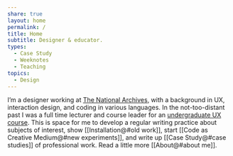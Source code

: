 ```yaml
---
share: true
layout: home
permalink: /
title: Home
subtitle: Designer & educator.
types:
  - Case Study
  - Weeknotes
  - Teaching
topics:
  - Design
---
```



I’m a designer working at [The National Archives](https://www.nationalarchives.gov.uk/), with a background in UX, interaction design, and coding in various languages. In the not-too-distant past I was a full time lecturer and course leader for an [undergraduate UX course](https://www.arts.ac.uk/subjects/animation-interactive-film-and-sound/undergraduate/ba-hons-user-experience-design-lcc). This is space for me to develop a regular writing practice about subjects of interest, show [[Installation@#old work]], start [[Code as Creative Medium@#new experiments]], and write up [[Case Study@#case studies]] of professional work. Read a little more [[About@#about me]].
